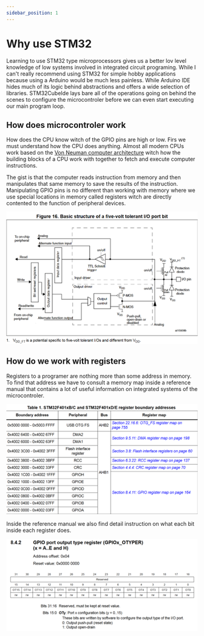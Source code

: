 ```yaml
---
sidebar_position: 1
---
```


# Why use STM32

Learning to use STM32 type microprocessors gives us a better lov level knowledge of low systems involved in integrated circuit programing. While I can't really recommend using STM32 for simple hobby applications because using a Arduino would be much less painless. While Arduino IDE hides much of its logic behind abstractions and offers a wide selection of libraries. STM32CubeIde lays bare all of the operations going on behind the scenes to configure the microcontroler before we can even start executing our main program loop.

## How does microcontroler work

How does the CPU know witch of the GPIO pins are high or low. Firs we must understand how the CPU does anything. Almost all modern CPUs work based on the [Von Neuman computer architecture](../Computer_architecture/how_computers_work.md) witch how the building blocks of a CPU work with together to fetch and execute computer instructions.

The gist is that the computer reads instruction from memory and then manipulates that same memory to save the results of the instruction. Manipulating GPIO pins is no different than working with memory where we use special locations in memory called registers witch are directly contented to the function of peripheral devices.

![GPIO](../img/GPIO_structure.png)

## How do we work with registers

Registers to a programer are nothing more than some address in memory. To find that address we have to consult a memory map inside a reference manual that contains a lot of useful information on integrated systems of the microcontroler.

![RegisterMap](../img/register_map_stm32F401.png)

Inside the reference manual we also find detail instruction on what each bit inside each register does.

![OutputRegister](../img/GPIO_output_register.png)